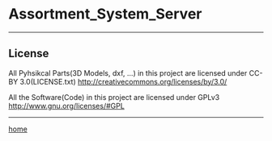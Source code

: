 [0]: https://github.com/Open-Assortment-System-Environment/Assortment_System/blob/master/README.md


# Assortment_System_Server


---

## __License__

All Pyhsikcal Parts(3D Models, dxf, ...) in this project are licensed under CC-BY 3.0(LICENSE.txt) http://creativecommons.org/licenses/by/3.0/

All the Software(Code) in this project are licensed under GPLv3 http://www.gnu.org/licenses/#GPL

---

[home][0]
